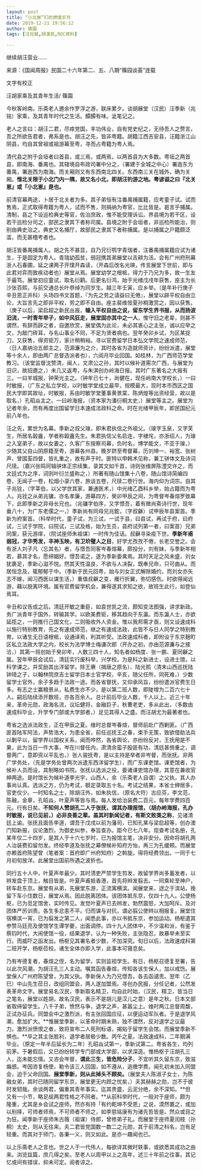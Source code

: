 ```yaml
---
layout: post
title: “小北崽”们的燃情岁月
date: 2019-12-21 19:56:12
author: 篠園
tags: [汪兆銘,胡漢民,ROC資料]

---
```

继续胡汪营业……

来源：《国闻周报》民国二十六年第二、五、八期“篠园谈荟”连载

文字有校正  

汪胡家乘及其青年生活/ 篠園

今秋客岭南。乐斋老人邀余作罗浮之游，联床累夕。谈胡展堂（汉民）汪季新（兆铭）家乘，及其青年时代之生活。醰醰有味。泚笔记之。

老人之言曰：胡汪二君，尽瘁党国，丰功伟业，自有党史纪之，无待吾人之赘言。吾之所欲告君者，弗系是也。胡汪之先，皆非粤籍。胡籍江西吉安县，汪籍浙江山阴县，均自其曾祖或祖游幕至粤，寻而占粤籍为粤人焉。

清代县之附于会垣者曰首县，或三焉，或两焉，以两首县为大多数。粤垣之两首县，即南海、番禺也。其辖境自布政司署中分之，（署建于全城之中心）署迤东为番禺，署迤西为南海。而关厢则又有东西南北四关。东西南三关在城外，确为关厢。**惟北关限于小北门内一隅，故又名小北，即胡汪钓游之地。粤谚谥之曰『北关崽』或『小北崽』是也。**

前清官幕两途，卜居于北关者为多。其子弟恒有注番禺捕属籍，应考童子试。试而售焉，正式取得粤籍为粤人，试而不售，则捐纳为粤官，比比皆是。曷言乎捕属。清制，县之下设巡检典史等官，佐治庶政，惟不能受理诉讼。界县境为若干区，设若干巡检分司之，部民之隶其下者称司属。县境之附于会垣者，非巡检所能治，则别由典史治之。典史又名捕厅，故部民之隶其下者称捕属。是以捕属之户籍颇泛滥，而无甚稽考者也。

胡汪皆番禺捕属人。胡之先不甚显，自乃兄衍鹗字青瑞者，注番禺捕属籍应试为诸生，于是固定为粤人。青瑞幼孤贫，弱冠携其弟展堂以舌耕为活。会有广州府刑幕浙人石春圃，延之课两子开璞开森读，（开森后改名光瑛，传言展堂下世前，即与此君对弈而致疾动者也）展堂从焉。展堂幼学之根柢，得力于乃兄为多，故一生友于最笃。展堂初应童试，取名衍鹳。后更名衍鸿，始于光绪戊戌年获售，座主为长沙张百熙，与前交通总长叶恭绰为同岁生。越三年壬寅，应乡举。（是年补行庚子辛丑恩正并科）头场四书文首题，『为先之劳之请益曰无倦』，展堂以辟平权自由立论，大旨言先之即非平权，劳之即不自由。座主裴维侒夏孙桐激赏之，因以获售。（庚子以后，梁启超之新民丛报，**输入平权自由之说，留东学生界书报，从而扬波汨流，一时青年举子，如中风狂走，展堂固亦其中之一人**，惟守旧之老辈，则甚不谓然，有辞而辟之者，自邀欣赏，展堂偶为此论，未必其衷心之主张，诚以应举之文，为敲门砖耳，与名山事业不同，不足为贤者病也。翌年癸卯乡试，为区某捉刀，又获售，得资钜万，家计稍稍裕。寻以官费留学日本弘文学院之速成师范，（日人嘉纳治五郎主之，范源濂为之介，其时各省为造就师资计，纷纷派遣，展堂等十余人，即由两广总督选派者也），六阅月毕业回国。如桂林，为广西师范学堂教习。（该堂监督沈赞清，闽人，文肃公之孙，其时以候补道需次广西，与展堂为旧识，故招邀之，）未几又返粤，与朱淇创办岭海日报。其时广东著名之大报有三。一曰羊城报，钟荣光主之。（钟年已七十，尚健在，现任岭南大学校长，）一曰时敏报，（广东之私立学校，以时敏学堂成立最早，规模最大，现时本市西区之国民大学即其故址，时敏报，系由时敏学堂董事黄景棠、陈炳煌等出资经营，故以是取名，）孔昭焱主之。一曰岭海报，（资本家为潘衍桐太史，）展堂等主之。展堂为记者年余，而有再度出国留学日本速成法政科之命。时在光绪甲辰年，即民国纪元前八年也。

汪之先，累世为名幕。季新之叔父瑔，即朱君执信之外祖父。（瑔字玉泉，又字芙生，所居名榖盦，学者称榖盦先生。朱君执信父名启连，字棣垞，亦浙绍人，为瑔之入室弟子，故以女妻之，久客广东按察司幕，负时名，博学能文，不亚于瑔，）少随其父自山阴原籍至粤，游幕各州县。晚岁跻至粤督幕，历刘坤一、裕宽、张树声、曾国荃四督，皆礼重之，故有声于时。匪特以申韩术见称，兼工骈体文及诗词尺牍。（嘉兴张鸣珂辑骈体正宗续集，录其文如千首，诗则张维屏陈澧交许之，而文廷式为之序，词则叶衍兰盛称之，）所著有随山馆集十八卷，随山馆诗简编四卷，无闻子一卷，松烟小录六卷，旅谈五卷，尺牍二卷行世。海内仰为词宗。自其子兆铨，（字莘伯，以父学世其家，兼通医术，）中光绪乙酉科乡举，始占籍而为粤人。兆铨之从弟兆镛，亦名孝廉，游幕四方，癸卯甲辰之间，为粤督岑春煊罗致幕下，此即季新之异母长兄也。（兆镛字伯序，又字憬吾，着有微尚斋诗行世，现年垂八十，为广东老儒之一，）季新尚有同母兄兆鋐，（字叔龢）试甲辰年县案首。季新为府案首。（科举时代，童子试，为三试，一试于县，曰县试，再试于府，曰府试，三试于学院，曰院试，三试及格，始为生员，县府试列第一者，曰案首）兄弟同案，获元游庠，（院试座师朱祖谋）一时传为佳话。叔龢寻染疫下世。**季新年甫弱冠，才华秀发，丰神玉映，有卫玠璧人之目**，好学尤孜孜不倦，长老交誉之。会有浙人刘子凡（忘其名）者，与憬吾同客岑春煊幕，颇投分，刘有妹，与季新年相若，慕其才名，愿缔姻好。憬吾诺之，遂为季新委禽焉。其时天足之风未盛，刘女犹裹足，季新心滋不悦。然其天性温良，不欲与人决裂，既奉兄命，只可曲从。而居恒念及，辄郁郁于中。（季新于民元回粤，始与刘女正式解除婚约，而刘女亦矢志不嫁，闻习西医以谋生活，）重值叔龢之变，雁行折翼，弥切感伤。时欲得闻远游，藉以脱离环境。属有官费留学机会，兼得遂其求知之欲，故班生此行，如登仙焉耳。

辛丑和议告成之后。清廷开敏之重臣，如袁世凯之流，颇知变法图强，讲求新政。务广派青年于国外，转输其学。以欧美费钜，移其趋向于东瀛。而东瀛人士，亦欲延揽之，一则推行己国文化，二则吸收外人资金。惟以我邦需才亟，则又设速成科以施行特别教育，先之有速成师范，继之有速成法政，此皆不与日人同学之特别教育。以诸生无日语根柢，设通译焉，利其听受。法政速成科者，即附设于东京麹町区私立法政大学之内，校长为法学博士梅谦次郎（开办之初，亦由范源濂与之接洽，）其第一班创始于癸卯年，人数三四十人，知名者如杨度、张一鹏、夏同龢之属。翌年甲辰会试后，清廷实行废科举，兴学校。为是科之新进士，设进士馆，以科学课之。并奖励其出洋留学。除王赓（揖唐之原名）、陆光熙（清末山西巡抚陆钟琦之子，以翰林院庶吉士留学日本士官学校，辛亥，随父任所，同死难，）少数留学士官外，余子多趋于法政一途。而各省督抚，又仰承风旨，纷纷遣派官费生日多。有志之士赢粮景从，私费生亦不少。是以第二班人数，即陡增为二百六七十人。嗣后陆续添开数班，亦各百余人。总计前后毕业人数，千人以上。近三十年来，革命元勋，政海名流，议坛健将，金融巨子，秋曹老吏，多从此出，（多数由速成科毕业，升学专门部或大学部者，）足见其得人之盛。而汪胡尤为最著者也。

粤省之选派法政生，正在甲辰之夏。维时总督岑春煊，督师前赴广西剿匪。（广西匪首陆军阿法，声势浩大，为患全省，前任巡抚王之春，束手无策，致欲借助法兵以剿平以，留学界以国权关系，闻而哗然，各省舆论，亦纷纷反对，王抚用是不果，此为当日一件大事，岑在川督任内，肃清余蛮子股匪有功，清廷甚倚重之，调督两广，意即资以平乱也，）张人骏抚粤，是以主持是举者非岑督，而张抚。非两广学务处，（先是学务处曾两次派遣东西洋留学生），而广东课吏馆。课吏馆者，为候补人员而设，其制略如书院。张抚以选派之役，委诸课吏馆办理，其意在兼收官绅两途。是时馆长为候补道李光宇，山西人，余（乐斋老人自谓）之父执，其人办事尚认真。选派之方，仍为考试，额定录取五十名。考试之结果，本省士绅居多，官吏仅少。一时知名之士，除胡汪外，如朱执信，（原名大符）古应芬，李文范，陈融，金章，孔昭焱，叶夏声等皆与焉。每人发给治装费二百元，每年学费四百元。行有日矣。**不知何人赞胡孔二人于张抚，谓其办理报馆，（胡办岭海报，孔办时敏报，说已见前，）必非良善之辈。盖其时新闻记者，有斯文败类之称**，见诸清廷上谕。张抚且面告李道，谓吾于戊戌以前为藩司，已知孔某与梁启超等，创办澳门知新报，议论激烈，为御史纠参，奉旨查办。距今已七八年。现查考试名册，孔某年仅二十四岁，是其人于十六七岁时，已为报馆主笔，决非安分。因命将胡孔两人治装费扣留勿发。终经李道及张抚之幕僚候补知府方怡，再三为孔缓颊。而展堂亦赖首府陈望曾（笔者案：首府即广州府知府）之斡旋。得将经费领出。一同于七月初旬放洋。此展堂出国前所遇之波折也。

同行五十人中，叶夏声年最少。其时清吏严禁学生剪发，故留学界尚多蓄发者，以辫发盘于顶上，触目皆是。叶夏声甫抵香港，首先将辫发翦去。一同乘轮至神户，转车赴东京。展堂有从弟，先展堂东游，正流寓横滨。闻展堂来，迓之于滨站，挽留下车小住数日，展堂从焉。因此脱离团体。该团体抵东京，仅四十九人。公使杨枢，已为觅定馆舍，实时传见。发觉叶夏声已去辫发，勃然震怒，大加呵斥。及对团体严厉训责。各生多忿恚不平。归而谋与对抗，谓必翦公使辫以相报复。展堂住宿横滨一宵，已为翦发之第二人，闻悉此事，亦以书抵东京，参加运动。杨枢遣其参赞马廷亮及使馆学生谭学夔，出面调停。四十九人团体中，不少温和派，有鉴于蔡钧时代，大闹使馆一役，结果退学，认为一种失败，主张隐忍，故暴举未至实行。而威吓之函发出。杨枢见其署名者少数，不加深究。旬日以后，法政速成科第二班开学，杨枢莅校，诸生全体亦即入学，此事本可寝息矣。

乃有岑德复者，春煊之侄，名为留学，实则监视学生。有日，杨枢召德复至署，告以此次风潮，为胡汪孔三人主动。嘱其函告春煊，传知各该生保人，加以戒饬。展堂保人广州府陈望曾，为其父执。季新保人为乃兄憬吾。各去函谴责。翌年（乙巳）中山先生莅日，改组同盟会，两人遂加盟焉。寻创办民报，分任记者，公然发表革命文字。展堂易名汉民，季新取名精卫，均自此时始，（汉民，精卫，皆当日之笔名，展堂以姓胡，故名汉民，表示不是胡儿是汉儿之意）是年之秋。日本文部省取缔留学生。八千子弟，愤然与争，退学之声，甚嚣尘上。维时两江总督周馥，正试办征兵。同盟会中之激烈派，有主张回国应征，以便运动军队者。于是退学风潮，愈加扩大。**惟展堂季新，以革命时期未熟，独不谓然，反对退学之议最力。激烈派愤恨之者，致将宣布二人死刑标语，揭贴于留学生会馆。而展堂季新不惧也。**卒之其主张胜利，退学者居极少数。丙午之夏。法政速成科，二年期满毕业。（原定一年半后延长为二年）孔昭焱试第一，季新试第二。粤省各生，均列前茅。于暑假后，又已纷纷转学专门部或大学部，以求深造。惟杨枢于汪胡孔三人，迄未能忘情。又咨会岑督，**谓此三生，皆危险分子**，不宜听其久留东京，致滋煽惑。岑因咨复杨使，勒令该三人回国，如不遵从，追缴学费。闻孔初未加入同盟会，迫于父命回国。**展堂季新，则从此掉头不顾矣。**（展堂夫人陈淑子女士，为陈融女弟，其时已随同留学东京，展堂更无内顾之忧矣，）夫其赫赫之勋，岂不于彼时发轫哉。余谈两君，偏重其青年事实。迄其贵盛，云泥分绝，余不深知。**但又有一小节，略足觇两君性格之不同者。**从前科举时代，一般对于座师，颇为隆重，尤其是乡会试之座师。然亦有持「有约乾坤不受恩」之说，漠然置之，或加以别择，可师者师焉，不可师者不师之，如李慈铭康有为诸先哲皆是。然众或目之为狂。闻季新于座师朱古薇（祖谋）侍郎，曾修弟子礼。而展堂于座师夏闰枝（孙桐）太史，则从无往来。夫二君皆党国数一数二之元勋，其于前清之科名，岂有足轻重。而其对于师门，各秉一义，则又如此。是亦一趣闻也已。

以上乐斋老人之言也。世之人于一代伟人，每欲详其微时轶事，或欲悉其成功之由来。浏览兹篇，庶几得之矣。至老人以周甲以上之高年，述三十年前之往事。其记忆或间有错误，抑未可定。阅者谅之。
